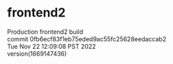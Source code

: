 # frontend2  
Production frontend2 build  
commit 0fb6ecf83f1eb75eded9ac55fc25628eedaccab2  
Tue Nov 22 12:09:08 PST 2022  
version(1669147436)  

